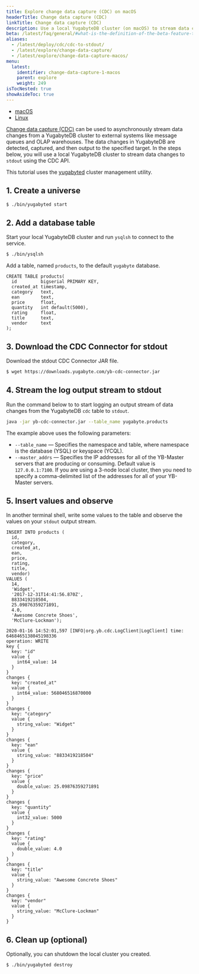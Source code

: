 ```yaml
---
title: Explore change data capture (CDC) on macOS
headerTitle: Change data capture (CDC)
linkTitle: Change data capture (CDC)
description: Use a local YugabyteDB cluster (on macOS) to stream data changes to stdout using the CDC API.
beta: /latest/faq/general/#what-is-the-definition-of-the-beta-feature-tag
aliases:
  - /latest/deploy/cdc/cdc-to-stdout/
  - /latest/explore/change-data-capture/
  - /latest/explore/change-data-capture-macos/
menu:
  latest:
    identifier: change-data-capture-1-macos
    parent: explore
    weight: 249
isTocNested: true
showAsideToc: true
---
```


<ul class="nav nav-tabs-alt nav-tabs-yb">

  <li >
    <a href="/latest/explore/change-data-capture/macos" class="nav-link active">
      <i class="fab fa-apple" aria-hidden="true"></i>
      macOS
    </a>
  </li>

  <li >
    <a href="/latest/explore/change-data-capture/linux" class="nav-link">
      <i class="fab fa-linux" aria-hidden="true"></i>
      Linux
    </a>
  </li>

</ul>

[Change data capture (CDC)](../../../architecture/cdc-architecture) can be used to asynchronously stream data changes from a YugabyteDB cluster to external systems like message queues and OLAP warehouses. The data changes in YugabyteDB are detected, captured, and then output to the specified target.  In the steps below, you will use a local YugabyteDB cluster to stream data changes to `stdout` using the CDC API.

This tutorial uses the [yugabyted](../../../reference/configuration/yugabyted) cluster management utility.

## 1. Create a universe

```sh
$ ./bin/yugabyted start
```

## 2. Add a database table

Start your local YugabyteDB cluster and run `ysqlsh` to connect to the service.

```sh
$ ./bin/ysqlsh
```

Add a table, named `products`, to the default `yugabyte` database.

```plpgsql
CREATE TABLE products(
  id         bigserial PRIMARY KEY,
  created_at timestamp,
  category   text,
  ean        text,
  price      float,
  quantity   int default(5000),
  rating     float,
  title      text,
  vendor     text
);
```

## 3. Download the CDC Connector for stdout

Download the stdout CDC Connector JAR file.

```sh
$ wget https://downloads.yugabyte.com/yb-cdc-connector.jar
```

## 4. Stream the log output stream to stdout

Run the command below to to start logging an output stream of data changes from the YugabyteDB `cdc` table to `stdout`.

```sh
java -jar yb-cdc-connector.jar --table_name yugabyte.products
```

The example above uses the following parameters:

- `--table_name` — Specifies the namespace and table, where namespace is the database (YSQL) or keyspace (YCQL).
- `--master_addrs` — Specifies the IP addresses for all of the YB-Master servers that are producing or consuming. Default value is `127.0.0.1:7100`. If you are using a 3-node local cluster, then you need to specify a comma-delimited list of the addresses for all of your YB-Master servers.

## 5. Insert values and observe

In another terminal shell, write some values to the table and observe the values on your `stdout` output stream.

```plpgsql
INSERT INTO products (
  id,
  category,
  created_at,
  ean,
  price,
  rating,
  title,
  vendor)
VALUES (
  14,
  'Widget',
  '2017-12-31T14:41:56.870Z',
  8833419218504,
  25.09876359271891,
  4.0,
  'Awesome Concrete Shoes',
  'McClure-Lockman');
```

```
2020-01-16 14:52:01,597 [INFO|org.yb.cdc.LogClient|LogClient] time: 6468465138045198336
operation: WRITE
key {
  key: "id"
  value {
    int64_value: 14
  }
}
changes {
  key: "created_at"
  value {
    int64_value: 568046516870000
  }
}
changes {
  key: "category"
  value {
    string_value: "Widget"
  }
}
changes {
  key: "ean"
  value {
    string_value: "8833419218504"
  }
}
changes {
  key: "price"
  value {
    double_value: 25.09876359271891
  }
}
changes {
  key: "quantity"
  value {
    int32_value: 5000
  }
}
changes {
  key: "rating"
  value {
    double_value: 4.0
  }
}
changes {
  key: "title"
  value {
    string_value: "Awesome Concrete Shoes"
  }
}
changes {
  key: "vendor"
  value {
    string_value: "McClure-Lockman"
  }
}
```

## 6. Clean up (optional)

Optionally, you can shutdown the local cluster you created.

```sh
$ ./bin/yugabyted destroy
```
